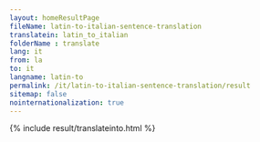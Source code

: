 ```yaml
---
layout: homeResultPage
fileName: latin-to-italian-sentence-translation
translatein: latin_to_italian
folderName : translate
lang: it
from: la
to: it
langname: latin-to
permalink: /it/latin-to-italian-sentence-translation/result
sitemap: false
nointernationalization: true
---
```

{% include result/translateinto.html %}

<script src="/js/result/translation.js" data-foldername="{{page.folderName}}" data-lang="{{page.lang}}"></script>
